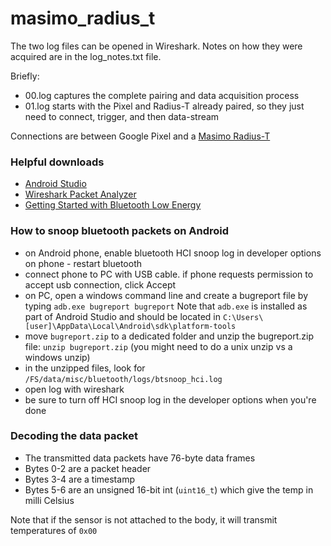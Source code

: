 # masimo_radius_t

The two log files can be opened in Wireshark. Notes on how they were acquired are in the log_notes.txt file.

Briefly:
* 00.log captures the complete pairing and data acquisition process
* 01.log starts with the Pixel and Radius-T already paired, so they just need to connect, trigger, and then data-stream

Connections are between Google Pixel and a [Masimo Radius-T](https://www.masimo.com/products/sensors/radius-t/)

### Helpful downloads
* [Android Studio](https://developer.android.com/studio/)
* [Wireshark Packet Analyzer](https://www.wireshark.org/)
* [Getting Started with Bluetooth Low Energy](https://vdoc.pub/documents/getting-started-with-bluetooth-low-energy-tools-and-techniques-for-low-power-networking-32o2gep4g4vg)

### How to snoop bluetooth packets on Android
* on Android phone, enable bluetooth HCI snoop log in developer options on phone - restart bluetooth
* connect phone to PC with USB cable. if phone requests permission to accept usb connection, click Accept
* on PC, open a windows command line and create a bugreport file by typing `adb.exe bugreport bugreport` Note that `adb.exe` is installed as part of Android Studio and should be located in `C:\Users\[user]\AppData\Local\Android\sdk\platform-tools`
* move `bugreport.zip` to a dedicated folder and unzip the bugreport.zip file: `unzip bugreport.zip` (you might need to do a unix unzip vs a windows unzip)
* in the unzipped files, look for `/FS/data/misc/bluetooth/logs/btsnoop_hci.log`
* open log with wireshark
* be sure to turn off HCI snoop log in the developer options when you're done

### Decoding the data packet
* The transmitted data packets have 76-byte data frames
* Bytes 0-2 are a packet header
* Bytes 3-4 are a timestamp
* Bytes 5-6 are an unsigned 16-bit int (`uint16_t`) which give the temp in milli Celsius

Note that if the sensor is not attached to the body, it will transmit temperatures of `0x00`
